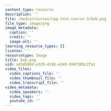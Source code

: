 ```yaml
---
content_type: resource
description: ''
file: /media/courses/cpg-test-course-3/bob.png
file_type: image/png
image_metadata:
  caption: ''
  credit: ''
  image-alt: ''
learning_resource_types: []
license: ''
resourcetype: Image
title: bob.png
uid: ad3d580d-e329-4190-a149-590f305c2fa1
video_files:
  video_captions_file: ''
  video_thumbnail_file: ''
  video_transcript_file: ''
video_metadata:
  video_speakers: ''
  video_tags: ''
  youtube_id: ''
---
```

